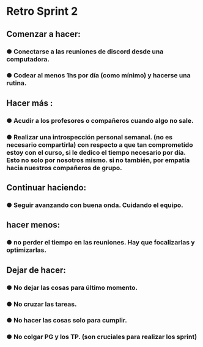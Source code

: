 # Retro Sprint 2

###

 ## Comenzar a hacer: 
### ● Conectarse a las reuniones de discord desde una computadora.
### ● Codear al menos 1hs por día (como mínimo) y hacerse una rutina.

###

 ## Hacer más : 
### ● Acudir a los profesores o compañeros cuando algo no sale.
### ● Realizar una introspección personal semanal. (no es necesario compartirla) con respecto a que tan comprometido estoy con el curso, si le dedico el tiempo necesario por día. Esto no solo por nosotros mismo. si no también, por empatía hacia nuestros compañeros de grupo.

###

## Continuar haciendo: 
### ● Seguir avanzando con buena onda. Cuidando el equipo.

###

## hacer menos:  
### ● no perder el tiempo en las reuniones. Hay que focalizarlas y optimizarlas.

###

## Dejar de hacer: 
### ● No dejar las cosas para último momento.
### ● No cruzar las tareas.
### ● No hacer las cosas solo para cumplir.
### ● No colgar PG y los TP. (son cruciales para realizar los sprint)


###
